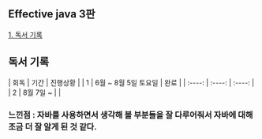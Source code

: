 ## Effective java 3판

[1. 독서 기록](#독서-기록)  

## 독서 기록

| 회독    |         기간        |  진행상황  |
| 1      | 6월 ~ 8월 5일 토요일  |  완료  |
| :----: | :----: | :----: |
| 2 | 8월 7일 ~ |  |

### 느낀점 : 자바를 사용하면서 생각해 볼 부분들을 잘 다루어줘서 자바에 대해 조금 더 잘 알게 된 것 같다.
